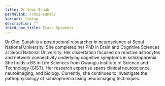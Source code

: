 ```yaml
---
title: Dr Choi Sunah
permalink: /choi-sunah/
variant: tiptap
description: ""
third_nav_title: Track Speakers
---
```

<p>Dr Choi Sunah is a postdoctoral researcher in neuroscience at Seoul National
University. She completed her PhD in Brain and Cognitive Sciences at Seoul
National University. Her dissertation focused on reactive astrocytes and
network connectivity underlying cognitive symptoms in schizophrenia. She
holds a BS in Life Sciences from Gwangju Institute of Science and Technology
(GIST). Her research expertise spans clinical neuroscience, neuroimaging,
and biology. Currently, she continues to investigate the pathophysiology
of schizophrenia using neuroimaging techniques.</p>
<p>&nbsp;</p>